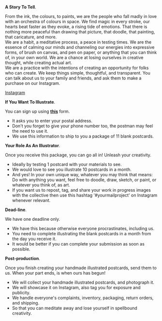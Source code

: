 **A Story To Tell**.

From the ink, the colours, to paints, we are the people who fall madly in love with an orchestra of colours in space. We find magic in every stroke, our hearts beat faster as they evoke, a rising tide of emotions. That there is nothing more peaceful than drawing that picture, that doodle, that painting, that caricature, and more.  
We are a habit, a meditative process, a peace in testing times. We are the essence of calming our minds and channeling our energies into expressive forms, of brush on canvas, and pen on paper, or anything that you can think of, in your own world. We are a chance at losing ourselves in creative thought, while creating actual art.  
We are a practice with the intentions of creating an opportunity for folks who can create. We keep things simple, thoughtful, and transparent. You can talk about us to your family and friends, and ask them to make a purchase on our Instagram.

<div class="roadmap-spacer-1"></div>

<p>
<a class="btn" href="https://www.instagram.com/yourmailproject">Instagram</a><br>
</p>

<div class="roadmap-spacer-2"></div>

**If You Want To Illustrate**.

You can sign up using **<a href="https://yourmailproject.typeform.com/to/krhWpQJZ" target="_blank">this</a>** form.
- It asks you to enter your postal address.
- Don't you forget to give your phone number too, the postman may feel the need to use it.
- We use this information to ship to you a package of 11 blank postcards.

**Your Role As An Illustrator**.

Once you receive this package, you can go all in! Unleash your creativity.
- Ideally by testing 1 postcard with your materials to see.
- We would love to see you illustrate 10 postcards in a month.
- And yes! In your own unique way, whatever you may think that means: Do with anything you want, feel free to doodle, draw, sketch, or paint, or whatever you think of, as art.
- If you want us to repost, tag, and share your work in progress images with the collective then use this hashtag '#yourmailproject' on Instagram whenever relevant.

**Dead-line**.

We have one deadline only.
- We have this because otherwise everyone procrastinates, including us.
- You need to complete illustrating the blank postcards in a month from the day you receive it.
- It would be better if you can complete your submission as soon as possible.

**Post-production**.

Once you finish creating your handmade illustrated postcards, send them to us. When your part ends, is when ours has begun!
- We will collect your handmade illustrated postcards, and photograph it.
- We will showcase it on Instagram, also tag you for exposure and publicity.
- We handle everyone's complaints, inventory, packaging, return orders, and shipping.
- So that you can meditate away and lose yourself in spellbound creativity.

